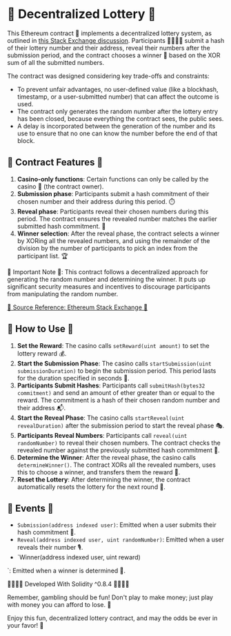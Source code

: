 # 🎲 Decentralized Lottery 🎲

This Ethereum contract 📜 implements a decentralized lottery system, as outlined in [this Stack Exchange discussion](https://ethereum.stackexchange.com/questions/191/how-can-i-securely-generate-a-random-number-in-my-smart-contract). Participants 🙋‍♂️🙋‍♀️ submit a hash of their lottery number and their address, reveal their numbers after the submission period, and the contract chooses a winner 🎉 based on the XOR sum of all the submitted numbers.

The contract was designed considering key trade-offs and constraints:

- To prevent unfair advantages, no user-defined value (like a blockhash, timestamp, or a user-submitted number) that can affect the outcome is used.
- The contract only generates the random number after the lottery entry has been closed, because everything the contract sees, the public sees.
- A delay is incorporated between the generation of the number and its use to ensure that no one can know the number before the end of that block.

## 🎯 Contract Features 🎯
1. **Casino-only functions**: Certain functions can only be called by the casino 🏢 (the contract owner).
2. **Submission phase**: Participants submit a hash commitment of their chosen number and their address during this period. ⏱️
3. **Reveal phase**: Participants reveal their chosen numbers during this period. The contract ensures the revealed number matches the earlier submitted hash commitment. 🔎
4. **Winner selection**: After the reveal phase, the contract selects a winner by XORing all the revealed numbers, and using the remainder of the division by the number of participants to pick an index from the participant list. 🏆

📣 Important Note 📣: This contract follows a decentralized approach for generating the random number and determining the winner. It puts up significant security measures and incentives to discourage participants from manipulating the random number.

[🔗 Source Reference: Ethereum Stack Exchange 🔗](https://ethereum.stackexchange.com/questions/191/how-can-i-securely-generate-a-random-number-in-my-smart-contract)

## 🚀 How to Use 🚀
1. **Set the Reward**: The casino calls `setReward(uint amount)` to set the lottery reward 💰.
2. **Start the Submission Phase**: The casino calls `startSubmission(uint submissionDuration)` to begin the submission period. This period lasts for the duration specified in seconds 📨.
3. **Participants Submit Hashes**: Participants call `submitHash(bytes32 commitment)` and send an amount of ether greater than or equal to the reward. The commitment is a hash of their chosen random number and their address 📬.
4. **Start the Reveal Phase**: The casino calls `startReveal(uint revealDuration)` after the submission period to start the reveal phase 🎭.
5. **Participants Reveal Numbers**: Participants call `reveal(uint randomNumber)` to reveal their chosen numbers. The contract checks the revealed number against the previously submitted hash commitment 🎤.
6. **Determine the Winner**: After the reveal phase, the casino calls `determineWinner()`. The contract XORs all the revealed numbers, uses this to choose a winner, and transfers them the reward 🏅.
7. **Reset the Lottery**: After determining the winner, the contract automatically resets the lottery for the next round 🔄.

## 🎈 Events 🎈
- `Submission(address indexed user)`: Emitted when a user submits their hash commitment 📩.
- `Reveal(address indexed user, uint randomNumber)`: Emitted when a user reveals their number 🎙️.
- `Winner(address indexed user, uint reward)

`: Emitted when a winner is determined 🍾.

👩‍💻👨‍💻 Developed With Solidity ^0.8.4 👩‍💻👨‍💻

Remember, gambling should be fun! Don't play to make money; just play with money you can afford to lose. 🎰

Enjoy this fun, decentralized lottery contract, and may the odds be ever in your favor! 🎈
